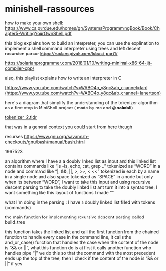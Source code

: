 # minishell-rassources

how to make your own shell: https://www.cs.purdue.edu/homes/grr/SystemsProgrammingBook/Book/Chapter5-WritingYourOwnShell.pdf

this blog explains how to build an interpreter, you can use the explination to implement a shell command interpreter using trees and left decent recursion parser https://ruslanspivak.com/lsbasi-part1/

https://solarianprogrammer.com/2018/01/10/writing-minimal-x86-64-jit-compiler-cpp/

also, this playlist explains how to write an interpreter in C

[https://www.youtube.com/watch?v=WABO4o_y8qc&ab_channel=Ian](https://www.youtube.com/watch?v=WABO4o_y8qc&ab_channel=Ianertson)

here's a  diagram that simplify the understanding of the tokenizer algorithm as a first step in MiniShell project ( made by me and **@nakebli**) 

[tokenizer_2.tldr](https://s3-us-west-2.amazonaws.com/secure.notion-static.com/b41e626d-1a8e-4007-a0e5-be048715a8e1/tokenizer_2.tldr)

that was in a general context you could start from here though 

resurses https://www.gnu.org/savannah-checkouts/gnu/bash/manual/bash.html

1967523

an algorithm where I have a a doubly linked list as input and this linked list contains commands like “ls -ls, echo, cat, grep ..” tokenized as “WORD” in a node and command like “|, &&, ||, >, >>, < <<” tokenized in each by a name in a single node and also space tokenized as “SPACE” in a node but only when its between “WORD”, I want to take this input and using recursive descent parsing to take the doubly linked list ant turn it into a syntax tree, I want something like this layout of functions I made “”

what I'm doing in the parsing : I have a doubly linked list filled with tokens (commands)

the main function for implementing recursive descent parsing called build_tree

this function takes the linked list and call the first function from the chained function to handle every case in the command line, it calls the and_or_case() function that handles the case when the content of the node is “&& or ||”, what this function do is at first it calls another function who handles pipe “|” we do this so that the command with the most precedent ends up the top of the tree, then I check if the content of the node is “&& or ||” if yes
